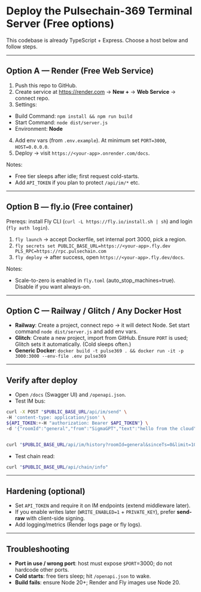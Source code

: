 # Deploy the Pulsechain-369 Terminal Server (Free options)


This codebase is already TypeScript + Express. Choose a host below and follow steps.


---
## Option A — Render (Free Web Service)
1. Push this repo to GitHub.
2. Create service at https://render.com → **New +** → **Web Service** → connect repo.
3. Settings:
- Build Command: `npm install && npm run build`
- Start Command: `node dist/server.js`
- Environment: **Node**
4. Add env vars (from `.env.example`). At minimum set `PORT=3000`, `HOST=0.0.0.0`.
5. Deploy → visit `https://<your-app>.onrender.com/docs`.


Notes:
- Free tier sleeps after idle; first request cold-starts.
- Add `API_TOKEN` if you plan to protect `/api/im/*` etc.


---
## Option B — fly.io (Free container)
Prereqs: install Fly CLI (`curl -L https://fly.io/install.sh | sh`) and login (`fly auth login`).


1. `fly launch` → accept Dockerfile, set internal port 3000, pick a region.
2. `fly secrets set PUBLIC_BASE_URL=https://<your-app>.fly.dev PLS_RPC=https://rpc.pulsechain.com`
3. `fly deploy` → after success, open `https://<your-app>.fly.dev/docs`.


Notes:
- Scale-to-zero is enabled in `fly.toml` (auto_stop_machines=true). Disable if you want always-on.


---
## Option C — Railway / Glitch / Any Docker Host
- **Railway**: Create a project, connect repo → it will detect Node. Set start command `node dist/server.js` and add env vars.
- **Glitch**: Create a new project, import from GitHub. Ensure `PORT` is used; Glitch sets it automatically. (Cold sleeps often.)
- **Generic Docker**: `docker build -t pulse369 . && docker run -it -p 3000:3000 --env-file .env pulse369`


---
## Verify after deploy
- Open `/docs` (Swagger UI) and `/openapi.json`.
- Test IM bus:
```bash
curl -X POST "$PUBLIC_BASE_URL/api/im/send" \
-H 'content-type: application/json' \
${API_TOKEN:+-H "authorization: Bearer $API_TOKEN"} \
-d '{"roomId":"general","from":"SigmaGPT","text":"hello from the cloud"}'


curl "$PUBLIC_BASE_URL/api/im/history?roomId=general&sinceTs=0&limit=10"
```
- Test chain read:
```bash
curl "$PUBLIC_BASE_URL/api/chain/info"
```


---
## Hardening (optional)
- Set `API_TOKEN` and require it on IM endpoints (extend middleware later).
- If you enable writes later (`WRITE_ENABLED=1` + `PRIVATE_KEY`), prefer **send-raw** with client-side signing.
- Add logging/metrics (Render logs page or fly logs).


---
## Troubleshooting
- **Port in use / wrong port**: host must expose `$PORT`=3000; do not hardcode other ports.
- **Cold starts**: free tiers sleep; hit `/openapi.json` to wake.
- **Build fails**: ensure Node 20+; Render and Fly images use Node 20.
